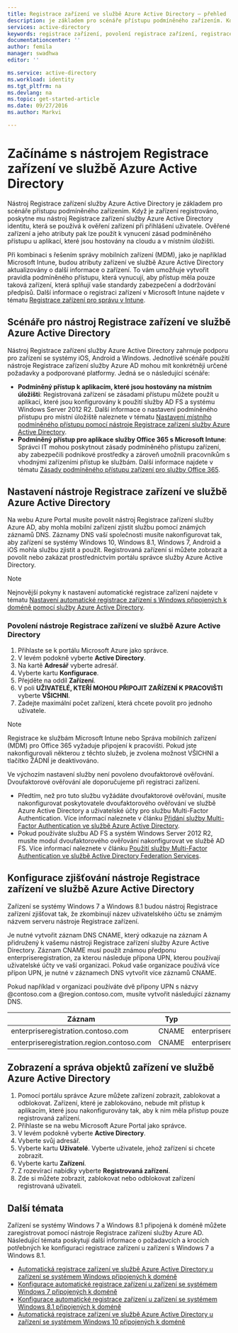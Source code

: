```yaml
---
title: Registrace zařízení ve službě Azure Active Directory – přehled | Microsoft Docs
description: je základem pro scénáře přístupu podmíněného zařízením. Když je zařízení registrováno, poskytne mu nástroj Registrace zařízení služby Azure Active Directory identitu, která se používá k ověření zařízení při přihlášení uživatele.
services: active-directory
keywords: registrace zařízení, povolení registrace zařízení, registrace zařízení a MDM
documentationcenter: ''
author: femila
manager: swadhwa
editor: ''

ms.service: active-directory
ms.workload: identity
ms.tgt_pltfrm: na
ms.devlang: na
ms.topic: get-started-article
ms.date: 09/27/2016
ms.author: Markvi

---
```

# Začínáme s nástrojem Registrace zařízení ve službě Azure Active Directory
Nástroj Registrace zařízení služby Azure Active Directory je základem pro scénáře přístupu podmíněného zařízením. Když je zařízení registrováno, poskytne mu nástroj Registrace zařízení služby Azure Active Directory identitu, která se používá k ověření zařízení při přihlášení uživatele. Ověřené zařízení a jeho atributy pak lze použít k vynucení zásad podmíněného přístupu u aplikací, které jsou hostovány na cloudu a v místním úložišti.

Při kombinaci s řešením správy mobilních zařízení (MDM), jako je například Microsoft Intune, budou atributy zařízení ve službě Azure Active Directory aktualizovány o další informace o zařízení. To vám umožňuje vytvořit pravidla podmíněného přístupu, která vynucují, aby přístup měla pouze taková zařízení, která splňují vaše standardy zabezpečení a dodržování předpisů.  Další informace o registraci zařízení v Microsoft Intune najdete v tématu [Registrace zařízení pro správu v Intune](https://docs.microsoft.com/intune/deploy-use/enroll-devices-in-microsoft-intune).

## Scénáře pro nástroj Registrace zařízení ve službě Azure Active Directory
Nástroj Registrace zařízení služby Azure Active Directory zahrnuje podporu pro zařízení se systémy iOS, Android a Windows. Jednotlivé scénáře použití nástroje Registrace zařízení služby Azure AD mohou mít konkrétněji určené požadavky a podporované platformy. Jedná se o následující scénáře:

* **Podmíněný přístup k aplikacím, které jsou hostovány na místním úložišti**: Registrovaná zařízení se zásadami přístupu můžete použít u aplikací, které jsou konfigurovány k použití služby AD FS a systému Windows Server 2012 R2. Další informace o nastavení podmíněného přístupu pro místní úložiště naleznete v tématu [Nastavení místního podmíněného přístupu pomocí nástroje Registrace zařízení služby Azure Active Directory](active-directory-conditional-access-on-premises-setup.md).
* **Podmíněný přístup pro aplikace služby Office 365 s Microsoft Intune**: Správci IT mohou poskytnout zásady podmíněného přístupu zařízení, aby zabezpečili podnikové prostředky a zároveň umožnili pracovníkům s vhodnými zařízeními přístup ke službám. Další informace najdete v tématu [Zásady podmíněného přístupu zařízení pro služby Office 365](active-directory-conditional-access-device-policies.md).

## Nastavení nástroje Registrace zařízení ve službě Azure Active Directory
Na webu Azure Portal musíte povolit nástroj Registrace zařízení služby Azure AD, aby mohla mobilní zařízení zjistit službu pomocí známých záznamů DNS. Záznamy DNS vaší společnosti musíte nakonfigurovat tak, aby zařízení se systémy Windows 10, Windows 8.1, Windows 7, Android a iOS mohla službu zjistit a použít.
Registrovaná zařízení si můžete zobrazit a povolit nebo zakázat prostřednictvím portálu správce služby Azure Active Directory.

> [!NOTE]
> Nejnovější pokyny k nastavení automatické registrace zařízení najdete v tématu [Nastavení automatické registrace zařízení s Windows připojených k doméně pomocí služby Azure Active Directory](active-directory-conditional-access-automatic-device-registration-setup.md).
> 
> 

### Povolení nástroje Registrace zařízení ve službě Azure Active Directory
1. Přihlaste se k portálu Microsoft Azure jako správce.
2. V levém podokně vyberte **Active Directory**.
3. Na kartě **Adresář** vyberte adresář.
4. Vyberte kartu **Konfigurace**.
5. Přejděte na oddíl **Zařízení**.
6. V poli **UŽIVATELÉ, KTEŘÍ MOHOU PŘIPOJIT ZAŘÍZENÍ K PRACOVIŠTI** vyberte **VŠICHNI**.
7. Zadejte maximální počet zařízení, která chcete povolit pro jednoho uživatele.

> [!NOTE]
> Registrace ke službám Microsoft Intune nebo Správa mobilních zařízení (MDM) pro Office 365 vyžaduje připojení k pracovišti. Pokud jste nakonfigurovali některou z těchto služeb, je zvolena možnost VŠICHNI a tlačítko ŽÁDNÍ je deaktivováno.
> 
> 

Ve výchozím nastavení služby není povoleno dvoufaktorové ověřování. Dvoufaktorové ověřování ale doporučujeme při registraci zařízení.

* Předtím, než pro tuto službu vyžádáte dvoufaktorové ověřování, musíte nakonfigurovat poskytovatele dvoufaktorového ověřování ve službě Azure Active Directory a uživatelské účty pro službu Multi-Factor Authentication. Více informací naleznete v článku [Přidání služby Multi-Factor Authentication ve službě Azure Active Directory](../multi-factor-authentication/multi-factor-authentication-get-started-cloud.md).
* Pokud používáte službu AD FS a systém Windows Server 2012 R2, musíte modul dvoufaktorového ověřování nakonfigurovat ve službě AD FS. Více informací naleznete v článku [Použití služby Multi-Factor Authentication ve službě Active Directory Federation Services](../multi-factor-authentication/multi-factor-authentication-get-started-server.md).

## Konfigurace zjišťování nástroje Registrace zařízení ve službě Azure Active Directory
Zařízení se systémy Windows 7 a Windows 8.1 budou nástroj Registrace zařízení zjišťovat tak, že zkombinují název uživatelského účtu se známým názvem serveru nástroje Registrace zařízení.

Je nutné vytvořit záznam DNS CNAME, který odkazuje na záznam A přidružený k vašemu nástroji Registrace zařízení služby Azure Active Directory. Záznam CNAME musí použít známou předponu enterpriseregistration, za kterou následuje přípona UPN, kterou používají uživatelské účty ve vaší organizaci. Pokud vaše organizace používá více přípon UPN, je nutné v záznamech DNS vytvořit více záznamů CNAME.

Pokud například v organizaci používáte dvě přípony UPN s názvy @contoso.com a @region.contoso.com, musíte vytvořit následující záznamy DNS.

| Záznam | Typ | Adresa |
| --- | --- | --- |
| enterpriseregistration.contoso.com |CNAME |enterpriseregistration.windows.net |
| enterpriseregistration.region.contoso.com |CNAME |enterpriseregistration.windows.net |

## Zobrazení a správa objektů zařízení ve službě Azure Active Directory
1. Pomocí portálu správce Azure můžete zařízení zobrazit, zablokovat a odblokovat. Zařízení, které je zablokováno, nebude mít přístup k aplikacím, které jsou nakonfigurovány tak, aby k nim měla přístup pouze registrovaná zařízení.
2. Přihlaste se na webu Microsoft Azure Portal jako správce.
3. V levém podokně vyberte **Active Directory**.
4. Vyberte svůj adresář.
5. Vyberte kartu **Uživatelé**. Vyberte uživatele, jehož zařízení si chcete zobrazit.
6. Vyberte kartu **Zařízení**.
7. Z rozevírací nabídky vyberte **Registrovaná zařízení**.
8. Zde si můžete zobrazit, zablokovat nebo odblokovat zařízení registrovaná uživateli.

## Další témata
Zařízení se systémy Windows 7 a Windows 8.1 připojená k doméně můžete zaregistrovat pomocí nástroje Registrace zařízení služby Azure AD. Následující témata poskytují další informace o požadavcích a krocích potřebných ke konfiguraci registrace zařízení u zařízení s Windows 7 a Windows 8.1.

* [Automatická registrace zařízení ve službě Azure Active Directory u zařízení se systémem Windows připojených k doméně](active-directory-conditional-access-automatic-device-registration.md)
* [Konfigurace automatické registrace zařízení u zařízení se systémem Windows 7 připojených k doméně](active-directory-conditional-access-automatic-device-registration-windows7.md)
* [Konfigurace automatické registrace zařízení u zařízení se systémem Windows 8.1 připojených k doméně](active-directory-conditional-access-automatic-device-registration-windows-8-1.md)
* [Automatická registrace zařízení ve službě Azure Active Directory u zařízení se systémem Windows 10 připojených k doméně](active-directory-azureadjoin-devices-group-policy.md)

<!--HONumber=Sep16_HO4-->


